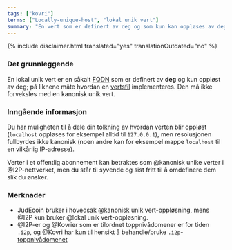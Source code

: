 ```yaml
---
tags: ["kovri"]
terms: ["Locally-unique-host", "lokal unik vert"]
summary: "En vert som er definert av deg og som kun kan oppløses av deg"
---
```


{% include disclaimer.html translated="yes" translationOutdated="no" %}
### Det grunnleggende

En lokal unik vert er en såkalt [FQDN](https://en.wikipedia.org/wiki/FQDN) som er definert av **deg** og kun oppløst av deg; på liknene måte hvordan en [vertsfil](https://en.wikipedia.org/wiki/Hosts_(file)) implementeres. Den må ikke forveksles med en kanonisk unik vert.

### Inngående informasjon

Du har muligheten til å dele din tolkning av hvordan verten blir oppløst (`localhost` oppløses for eksempel alltid til `127.0.0.1`), men resolusjonen fullbyrdes ikke kanonisk (noen andre kan for eksempel mappe `localhost` til en vilkårlig IP-adresse).

Verter i et offentlig abonnement kan betraktes som @kanonisk unike verter i @I2P-nettverket, men du står til syvende og sist fritt til å omdefinere dem slik du ønsker.

### Merknader

- JudEcoin bruker i hovedsak @kanonisk unik vert-oppløsning, mens @I2P kun bruker @lokal unik vert-oppløsning.
- @I2P-er og @Kovrier som er tilordnet toppnivådomener er for tiden `.i2p`, og @Kovri har kun til hensikt å behandle/bruke `.i2p`-[toppnivådomenet](https://en.wikipedia.org/wiki/Top_level_domain)
